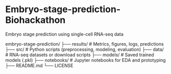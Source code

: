 # Embryo-stage-prediction-Biohackathon
Embryo stage prediction using single-cell RNA-seq data

embryo-stage-prediction/
├── results/ # Metrics, figures, logs, predictions
├── src/ # Python scripts (preprocessing, modeling, evaluation)
├── data/ # RNA-seq datasets or download scripts
├── models/ # Saved trained models (.pkl)
├── notebooks/ # Jupyter notebooks for EDA and prototyping
├── README.md
└── LICENSE
